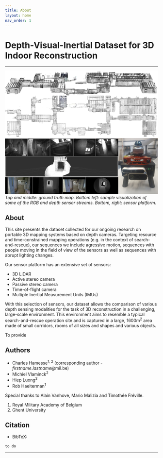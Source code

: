 ```yaml
---
title: About
layout: home
nav_order: 1
---
```


# Depth-Visual-Inertial Dataset for 3D Indoor Reconstruction

---

![Image](assets/images/whole-map-alt.jpg)
![Image](assets/images/rig-sample.jpg)
*Top and middle: ground truth map. Bottom left: sample visualization of some of the RGB and depth sensor streams. Bottom, right: sensor platform.*


## About 
This site presents the dataset collected for our ongoing research on portable 3D mapping systems based on depth cameras. Targeting resource and time-constrained mapping operations (e.g. in the context of search-and-rescue), our sequences we include agressive motion, sequences with people moving in the field of view of the sensors as well as sequences with abrupt lighting changes.

Our sensor platform has an extensive set of sensors:
- 3D LiDAR
- Active stereo camera
- Passive stereo camera
- Time-of-flight camera
- Multiple Inertial Measurement Units (IMUs)

With this selection of sensors, our dataset allows the comparison of various depth sensing modalities for the task of 3D reconstruction in a challenging, large-scale environment. This environment aims to resemble a typical search-and-rescue operation site and is captured in a large, 1600m<sup>2</sup> area made of small corridors, rooms of all sizes and shapes and various objects. 

To provide 



## Authors 

- Charles Hamesse<sup>1, 2</sup> (corresponding author - *firstname*.*lastname*@mil.be)
- Michiel Vlaminck<sup>2</sup> 
- Hiep Luong<sup>2</sup> 
- Rob Haelterman<sup>1</sup> 

Special thanks to Alain Vanhove, Mario Malizia and Timothée Fréville.

1. Royal Military Academy of Belgium
2. Ghent University


## Citation

- BibTeX:

```
to do
```

----

[^1]: [It can take up to 10 minutes for changes to your site to publish after you push the changes to GitHub](https://docs.github.com/en/pages/setting-up-a-github-pages-site-with-jekyll/creating-a-github-pages-site-with-jekyll#creating-your-site).

[^2]: [It can take up to 10 minutes for changes to your site to publish after you push the changes to GitHub](https://docs.github.com/en/pages/setting-up-a-github-pages-site-with-jekyll/creating-a-github-pages-site-with-jekyll#creating-your-site).

[Just the Docs]: https://just-the-docs.github.io/just-the-docs/
[GitHub Pages]: https://docs.github.com/en/pages
[README]: https://github.com/just-the-docs/just-the-docs-template/blob/main/README.md
[Jekyll]: https://jekyllrb.com
[GitHub Pages / Actions workflow]: https://github.blog/changelog/2022-07-27-github-pages-custom-github-actions-workflows-beta/
[use this template]: https://github.com/just-the-docs/just-the-docs-template/generate
